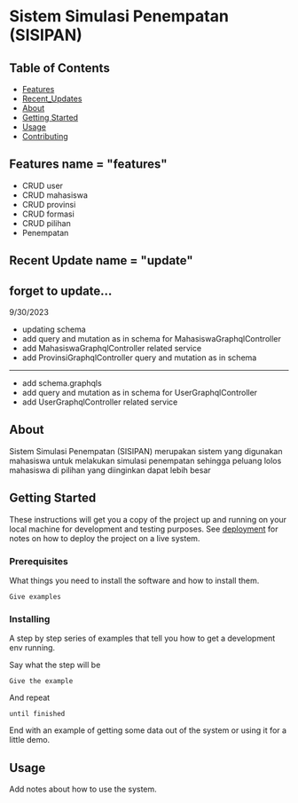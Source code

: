 # Sistem Simulasi Penempatan (SISIPAN)

## Table of Contents

- [Features](#features)
- [Recent_Updates](#update)
- [About](#about)
- [Getting Started](#getting_started)
- [Usage](#usage)
- [Contributing](../CONTRIBUTING.md)


## Features <a> name = "features"</a>
- CRUD user
- CRUD mahasiswa
- CRUD provinsi
- CRUD formasi
- CRUD pilihan
- Penempatan

## Recent Update <a> name = "update"</a>
forget to update...
---
9/30/2023
- updating schema
- add query and mutation as in schema for MahasiswaGraphqlController
- add MahasiswaGraphqlController related service
- add ProvinsiGraphqlController query and mutation as in schema
---
- add schema.graphqls
- add query and mutation as in schema for UserGraphqlController
- add UserGraphqlController related service

## About <a name = "about"></a>

Sistem Simulasi Penempatan (SISIPAN) merupakan sistem yang digunakan mahasiswa untuk melakukan simulasi penempatan sehingga peluang lolos mahasiswa di pilihan yang diinginkan dapat lebih besar

## Getting Started <a name = "getting_started"></a>

These instructions will get you a copy of the project up and running on your local machine for development and testing purposes. See [deployment](#deployment) for notes on how to deploy the project on a live system.

### Prerequisites

What things you need to install the software and how to install them.

```
Give examples
```

### Installing

A step by step series of examples that tell you how to get a development env running.

Say what the step will be

```
Give the example
```

And repeat

```
until finished
```

End with an example of getting some data out of the system or using it for a little demo.

## Usage <a name = "usage"></a>

Add notes about how to use the system.
